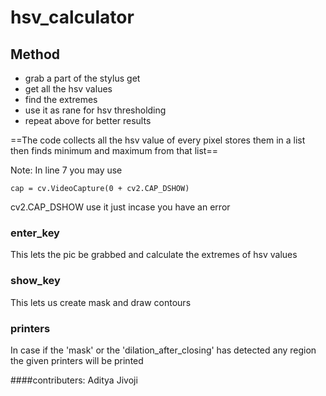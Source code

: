 # hsv_calculator

## Method

* grab a part of the stylus get
* get all the hsv values
* find the extremes
* use it as rane for hsv thresholding
* repeat above for better results

==The code collects all the hsv value of every pixel stores them in a list then finds minimum and maximum from that list==

 
Note: In line 7 you may use
```
cap = cv.VideoCapture(0 + cv2.CAP_DSHOW)
```
cv2.CAP_DSHOW use it just incase you have an error

### enter_key

This lets the pic be grabbed and calculate the extremes of hsv values

### show_key

This lets us create mask and draw contours

### printers

In case if the 'mask' or the 'dilation_after_closing' has detected any region the given printers will be printed

####contributers: Aditya Jivoji
